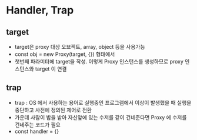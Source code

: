 # Handler, Trap

## target

- target은 proxy 대상 오브젝트, array, object 등을 사용가능
- const obj = new Proxy(target, {}) 형태에서 
- 첫번째 파라미터에  target을 작성. 이렇게 Proxy 인스턴스를 생성하므로
proxy 인스턴스와 target 이 연결
  
## trap

- trap : OS 에서 사용하는 용어로 실행중인 프로그램에서 이상이 발생했을 때 실행을 중단하고 사전에 정의된 제어로 전환
- 가운데 사람이 밥을 받아 자신앞에 있는 수저를 같이 건네준다면 Proxy  에 수저를 건네주는 코드가 필요
- const handler = {}
